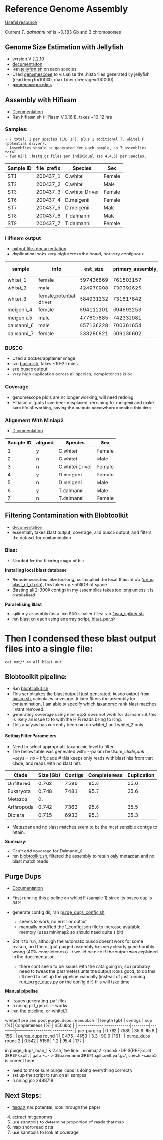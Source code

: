 
# **Reference Genome Assembly**

[Useful resource](https://github.com/alexjvr1/T.dalmanni_Genomics_of_meiotic_drive/blob/main/Electronic_Lab_Book.md#1-genome-assembly)

Current _T. dalmanni_ ref is ~0.383 Gb and 3 chromosomes

## **Genome Size Estimation with Jellyfish**
* version V 2.2.10
* [documentaiton](https://github.com/gmarcais/Jellyfish)
* Ran [jellyfish.sh](https://github.com/BenAlston/stalkie_ref_genome_assembly/blob/main/scripts/jellyfish.sh) on each species
* Used [genomescope](http://qb.cshl.edu/genomescope/) to visualise the .histo files generated by jellyfish (read length=10000, max kmer coverage=100000)
* [genomescope plots](https://github.com/BenAlston/stalkie_ref_genome_assembly/tree/main/lab_book/Data/jellyfish_histos%20)


## **Assembly with Hifiasm**
* [Documentation](https://github.com/chhylp123/hifiasm)
* Ran [hifiasm.sh](https://github.com/BenAlston/stalkie_ref_genome_assembly/blob/main/scripts/hifiasm.sh) (Hifiasm V 0.16.1), takes ~10-12 hrs

### Samples:

  ~~~
  - 7 total, 2 per species (1M, 1F), plus 1 additional T. whitei F (potential driver).
  - Assemblies should be generated for each sample, so 7 assemblies total.
  - Two HiFi .fastq.gz files per individual (so 4,4,6) per species.
  ~~~

| Sample ID | file\_prefix | Species         | Sex    |
| --------- | ------------ | --------------- | ------ |
| ST1       | 200437\_1    | C.whitei        | Female |
| ST2       | 200437\_2    | C.whitei        | Male   |
| ST3       | 200437\_3    | C.whitei Driver | Female |
| ST6       | 200437\_4    | D.meigenii      | Female |
| ST7       | 200437\_5    | D.meigenii      | Male   |
| ST8       | 200437\_6    | T.dalmanni      | Male   |
| ST9       | 200437\_7    | T.dalmanni      | Female |

### **Hifiasm output**
* [output files documentation](https://hifiasm.readthedocs.io/en/latest/interpreting-output.html)
* duplication looks very high across the board, not very contiguous


|sample| info         | est_size         | primary_assembly_size | busco_completeness | busco_dup | contigs | N50 (Kb) |
|-----|-----------------|------------------|-----------------------|--------------------|-----------|---------|-----|
| whitei_1 | female       |        597436869 | 761502157             | 95.8               | 35.6      | 7589    | 156 |
| whitei_2 | male       | 424970908        | 730392625             | 95.1               | 25.6      | 6466    | 178 |
| whitei_3 | female,potential driver |        584931232 | 731617842             | 95.7               | 42.3      | 6774    | 178 |
| meigenii_4 | female      |        694112101 | 694692253             | 96.4               | 28.6      | 3136    | 463 |
| meigenii_5 | male     | 477607885        | 742331081             | 96.3               | 16.9      | 3064    | 576 |
|dalmanni_6 | male       | 657136228        | 700361654             | 97.8               | 25.7      | 2913    | 687 |
| dalmanni_7 | female       |        533280821 | 609130602             | 97.3               | 4.9       | 2425    | 998 |




### **BUSCO**
* Used a docker/apptainer image
* ran [busco.sh](https://github.com/BenAlston/stalkie_ref_genome_assembly/blob/main/scripts/busco.sh), takes ~10-20 mins
* see [busco output](https://github.com/BenAlston/stalkie_ref_genome_assembly/tree/main/lab_book/Data/BUSCO_output)
* very high duplication across all species, completeness is ok

### **Coverage**
* genomescope plots are no longer working, will need redoing
* Hifiasm outputs have been misplaced, rerruning for meigenii and make sure it's all working, saving the outputs somewhere sensible this time


### **Alignment With Miniap2**
* [Documentation](https://github.com/lh3/minimap2)

| Sample ID | aligned | Species         | Sex    |
| --------- | ------------ | --------------- | ------ |
| 1       | y    | C.whitei        | Female |
| 2       | n    | C.whitei        | Male   |
| 3       | n    | C.whitei Driver | Female |
| 4       | y    | D.meigenii      | Female |
| 5       | n    | D.meigenii      | Male   |
| 6       | y    | T.dalmanni      | Male   |
| 7       | n    | T.dalmanni      | Female |



## **Filtering Contamination with Blobtoolkit**
* [documentation](https://github.com/blobtoolkit/blobtoolkit)
* essentially takes blast output, coverage, and busco output, and filters the dataset for contamination

### **Blast**
* Needed for the filtering stage of btk

**Installing local blast database**
* Remote searches take too long, so installed the local Blast nt db ([using blast_nt_db.sh](https://github.com/BenAlston/stalkie_ref_genome_assembly/blob/main/scripts/blast_nt_db.sh)), this takes up ~500GB of space
* Blasting all 2-3000 contigs in my assemblies takes too long unless it is parallelised

**Parallelising Blast**
* split my assembly fasta into 500 smaller files: ran [fasta_splitter.sh](https://github.com/BenAlston/stalkie_ref_genome_assembly/blob/main/scripts/fasta_splitter.sh)
* ran blast on each using an array script, [blast_par.sh](https://github.com/BenAlston/stalkie_ref_genome_assembly/tree/main/scripts/blast_par.sh)
# Then I condensed these blast output files into a single file:
~~~
cat out/* >> all_blast.out
~~~

## **Blobtoolkit pipeline:**
* Ran [blobtoolkit.sh](https://github.com/BenAlston/stalkie_ref_genome_assembly/edit/main/scripts/blobtoolkit.sh)
* This script takes the blast output I just generated, busco output from [busco.sh](https://github.com/BenAlston/stalkie_ref_genome_assembly/edit/main/scripts/busco.sh), calculates coverage. It then filters the assembly for contamination, I am able to specify which taxanomic rank blast matches I want removed.
* **<Important>** generating coverage using minimap2 does not work for dalmanni_6, this is likely an issue to to with the HiFi reads being to long.
* This analysis has currently been run on whitei_1 and whitei_2 only.

#### **Setting Filter Parameters**
* Need to select appropriate taxanomic level to filter
* The below table was generated with: --param bestsum_$clade_rank--keys=no-hit,$clade # this keeps only reads with blast hits from that clade, and reads with no blast hits

| Clade      | Size (Gb) | Contigs | Completeness | Duplication|
|------------|-----------|---------|--------------|------------|
| Unfiltered | 0.762     | 7598    | 95.8         | 35.6       |
| Eukaryota  | 0.748     |  7481   | 95.7         | 35.6       |
| Metazoa    | 0.
| Arthropoda | 0.742     | 7363    | 95.6         | 35.5       |
| Diptera    | 0.715     | 6933    | 95.3         | 35.3       | 
* Metazoan and no blast matches seem to be the most sensible contigs to retain.


**Summary:**
* Can't add coverage for Dalmanni_6
* ran [blobtoolkit.sh](https://github.com/BenAlston/stalkie_ref_genome_assembly/new/main/scripts/blobtoolkit.sh), filtered the assembly to retain only metazoan and no blast match reads

## **Purge Dups**
* [Documentation](https://github.com/dfguan/purge_dups)
* First running this pipeline on whitei F (sample 1) since its busco dup is 35%
* generate config dir, ran [purge_dups_config.sh](https://github.com/BenAlston/stalkie_ref_genome_assembly/tree/main/scripts/purge_dups_config.sh)
  - seems to work, no error or output
  - manually modified the 1_config.json file to increase available memory (uses minimap2 so should need quite a bit)

* Got it to run, although the automatic busco doesnt work for some reason, and the output purged assembly has very clearly gone horribly wrong (40% completeness). It would be nice if the output was explained in the documentation.
  - there dont seem to be issues with the data going in, so i probably need to tweak the parameters until the output looks good, to do this i'll need to set up the pipeline manually (instead of just running run_purge_dups.py on the config dir) this will take time

**Manual pipeline**
* Issues generating .paf files
* running paf_gen.sh - works
* ran the pipeline, on whitei_1

whitei_1 pre and post purge_dups_manual.sh
|              | length (gb) | contigs | dup (%)| Conpleteness (%) | n50 (kb) |
| -------------|-------------|---------|--------|------------------|----------|
| pre-purging  | 0.762 | 7589   |  35.6|   95.8         | 156 |
| purge_dups round 1  | 0.475    | 4653      | 3.3    | 90.9     | 161 |
| purge_dups round 2  | 0.542    | 5156      | 1.2    | 95.4     | 177 |

in purge_dups_man_1 & 2.sh, the line: 'minimap2 -xasm5 -DP ${REF}.split ${REF}.split | gzip -c - > $(basename $REF).split.self.paf.gz', check -xasm5 is correct here
* need to make sure purge_dups is doing everything correctly
* set up the script to run on all sampes
* running job  2488718
## **Next Steps:**
*  [findZX](https://github.com/hsigeman/findZX) has potential, look through the paper


4. extract mt genomes
7. use samtools to determine proportion of reads that map
8. map short-read data
9. use samtools to look at coverage




